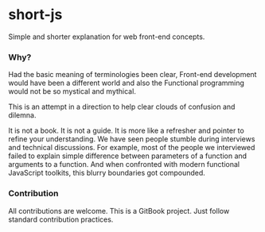 # short-js

Simple and shorter explanation for web front-end concepts.

### Why?

Had the basic meaning of terminologies been clear, Front-end development would have been a different world and also the Functional programming would not be so mystical and mythical.

This is an attempt in a direction to help clear clouds of confusion and dilemna.

It is not a book. It is not a guide. It is more like a refresher and pointer to refine your understanding. We have seen people stumble during interviews and technical discussions. For example, most of the people we interviewed failed to explain simple difference between parameters of a function and arguments to a function. And when confronted with modern functional JavaScript toolkits, this blurry boundaries got compounded.

### Contribution

All contributions are welcome. This is a GitBook project. Just follow standard contribution practices.

